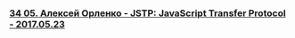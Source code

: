 ### [34 05. Алексей Орленко - JSTP: JavaScript Transfer Protocol - 2017.05.23](https://www.youtube.com/watch?v=mssk_iTPx4Y)

